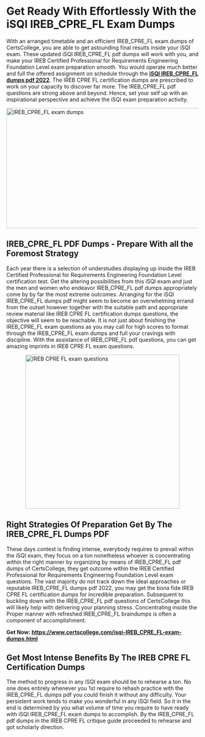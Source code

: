 <h1><strong>Get Ready With Effortlessly With the iSQI IREB_CPRE_FL Exam Dumps&nbsp;</strong></h1>
<p><span style="font-weight: 400;">With an arranged timetable and an efficient  IREB_CPRE_FL exam dumps of CertsCollege, you are able to get astounding final results inside your iSQI exam. These updated iSQI IREB_CPRE_FL pdf dumps will work with you, and make your IREB Certified Professional for Requirements Engineering Foundation Level exam preparation smooth. You would operate much better and full the offered assignment on schedule through the <strong><a href="https://www.certscollege.com/isqi-IREB_CPRE_FL-exam-dumps.html">iSQI IREB_CPRE_FL dumps pdf 2022</a></strong>. The IREB CPRE FL certification dumps are prescribed to work on your capacity to discover far more. The  IREB_CPRE_FL pdf questions are strong above and beyond. Hence, set your self up with an inspirational perspective and achieve the iSQI exam preparation activity.&nbsp;</span></p>
<p><span style="font-weight: 400;"><img style="display: block; margin-left: auto; margin-right: auto;" src="https://i.ibb.co/CPDK3ps/Yellow-and-Blue-Initiative-Blog-Banner.png" alt="IREB_CPRE_FL exam dumps" width="559" height="315" /></span></p>
<h2><strong>IREB_CPRE_FL PDF Dumps - Prepare With all the Foremost Strategy</strong></h2>
<p><span style="font-weight: 400;">Each year there is a selection of understudies displaying up inside the IREB Certified Professional for Requirements Engineering Foundation Level certification test. Get the altering possibilities from this iSQI exam and just the men and women who endeavor IREB_CPRE_FL pdf dumps appropriately come by by far the most extreme outcomes. Arranging for the iSQI IREB_CPRE_FL dumps pdf might seem to become an overwhelming errand from the outset however together with the suitable path and appropriate review material like IREB CPRE FL certification dumps questions, the objective will seem to be reachable. It is not just about finishing the IREB_CPRE_FL exam questions as you may call for high scores to format through the IREB_CPRE_FL exam dumps and full your cravings with discipline. With the assistance of IREB_CPRE_FL pdf questions, you can get amazing imprints in IREB CPRE FL exam questions.</span></p>
<p><span style="font-weight: 400;"><a href="https://tinyurl.com/y9a66crq"><img style="display: block; margin-left: auto; margin-right: auto;" src="https://i.ibb.co/9tMrhdY/Teacher-Appreciation-Invitation.png" alt="IREB CPRE FL exam questions " width="404" height="404" /></a></span></p>
<h2><strong>Right Strategies Of Preparation Get By The IREB_CPRE_FL Dumps PDF</strong></h2>
<p><span style="font-weight: 400;">These days contest is finding intense, everybody requires to prevail within the iSQI exam, they focus on a ton nonetheless whoever is concentrating within the right manner by organizing by means of IREB_CPRE_FL pdf dumps of CertsCollege, they get outcome within the IREB Certified Professional for Requirements Engineering Foundation Level exam questions. The vast majority do not track down the ideal approaches or reputable IREB_CPRE_FL dumps pdf 2022, you may get the bona fide IREB CPRE FL certification dumps for incredible preparation. Subsequent to buckling down with the  IREB_CPRE_FL pdf questions of CertsCollege this will likely help with delivering your planning stress. Concentrating inside the Proper manner with refreshed IREB_CPRE_FL braindumps is often a component of accomplishment.</span></p>
<p><span style="font-weight: 400;"><strong>Get Now: <a href="https://www.certscollege.com/isqi-IREB_CPRE_FL-exam-dumps.html">https://www.certscollege.com/isqi-IREB_CPRE_FL-exam-dumps.html</a></strong></span></p>
<h2><strong>Get Most Intense Benefits By The IREB CPRE FL Certification Dumps</strong></h2>
<p><span style="font-weight: 400;">The method to progress in any iSQI exam should be to rehearse a ton. No one does entirely whenever you 1st require to rehash practice with the IREB_CPRE_FL dumps pdf you could finish it without any difficulty. Your persistent work tends to make you wonderful in any iSQI field. So it in the end is determined by you what volume of time you require to have ready with iSQI IREB_CPRE_FL exam dumps to accomplish. By the IREB_CPRE_FL pdf dumps in the IREB CPRE FL critique guide proceeded to rehearse and got scholarly direction.</span></p>

